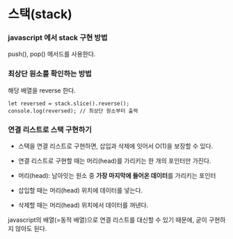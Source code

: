# 스택(stack)

### javascript 에서 stack 구현 방법
push(), pop() 메서드를 사용한다.

### 최상단 원소를 확인하는 방법
해당 배열을 reverse 한다.
  
```
let reversed = stack.slice().reverse();
console.log(reversed); // 최상단 원소부터 출력
```

### 연결 리스트로 스택 구현하기
* 스택을 연결 리스트로 구현하면, 삽입과 삭제에 잇어서 O(1)을 보장할 수 있다.
* 연결 리스트로 구현할 때는 머리(head)를 가리키는 한 개의 포인터만 가진다.
* 머리(head): 남아잇는 원소 중 **가장 마지막에 들어온 데이터**를 가리키는 포인터

* 삽입할 때는 머리(head) 위치에 데이터를 넣는다.
* 삭제할 때는 머리(head) 위치에서 데이터를 꺼낸다.

javascript의 배열(=동적 배열)으로 연결 리스트를 대신할 수 있기 때문에, 굳이 구현하지 않아도 된다.


